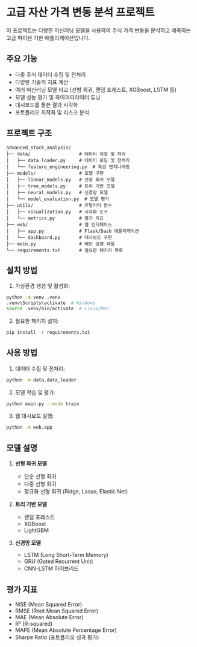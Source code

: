 # 고급 자산 가격 변동 분석 프로젝트

이 프로젝트는 다양한 머신러닝 모델을 사용하여 주식 가격 변동을 분석하고 예측하는 고급 파이썬 기반 애플리케이션입니다.

## 주요 기능

- 다중 주식 데이터 수집 및 전처리
- 다양한 기술적 지표 계산
- 여러 머신러닝 모델 비교 (선형 회귀, 랜덤 포레스트, XGBoost, LSTM 등)
- 모델 성능 평가 및 하이퍼파라미터 튜닝
- 대시보드를 통한 결과 시각화
- 포트폴리오 최적화 및 리스크 분석

## 프로젝트 구조

```
advanced_stock_analysis/
├── data/                  # 데이터 저장 및 처리
│   ├── data_loader.py     # 데이터 로딩 및 전처리
│   └── feature_engineering.py  # 특성 엔지니어링
├── models/                # 모델 구현
│   ├── linear_models.py   # 선형 회귀 모델
│   ├── tree_models.py     # 트리 기반 모델
│   ├── neural_models.py   # 신경망 모델
│   └── model_evaluation.py  # 모델 평가
├── utils/                 # 유틸리티 함수
│   ├── visualization.py   # 시각화 도구
│   └── metrics.py         # 평가 지표
├── web/                   # 웹 인터페이스
│   ├── app.py             # Flask/Dash 애플리케이션
│   └── dashboard.py       # 대시보드 구현
├── main.py                # 메인 실행 파일
└── requirements.txt       # 필요한 패키지 목록
```

## 설치 방법

1. 가상환경 생성 및 활성화:
```bash
python -m venv .venv
.venv\Scripts\activate  # Windows
source .venv/bin/activate  # Linux/Mac
```

2. 필요한 패키지 설치:
```bash
pip install -r requirements.txt
```

## 사용 방법

1. 데이터 수집 및 전처리:
```bash
python -m data.data_loader
```

2. 모델 학습 및 평가:
```bash
python main.py --mode train
```

3. 웹 대시보드 실행:
```bash
python -m web.app
```

## 모델 설명

1. **선형 회귀 모델**
   - 단순 선형 회귀
   - 다중 선형 회귀
   - 정규화 선형 회귀 (Ridge, Lasso, Elastic Net)

2. **트리 기반 모델**
   - 랜덤 포레스트
   - XGBoost
   - LightGBM

3. **신경망 모델**
   - LSTM (Long Short-Term Memory)
   - GRU (Gated Recurrent Unit)
   - CNN-LSTM 하이브리드

## 평가 지표

- MSE (Mean Squared Error)
- RMSE (Root Mean Squared Error)
- MAE (Mean Absolute Error)
- R² (R-squared)
- MAPE (Mean Absolute Percentage Error)
- Sharpe Ratio (포트폴리오 성과 평가) 